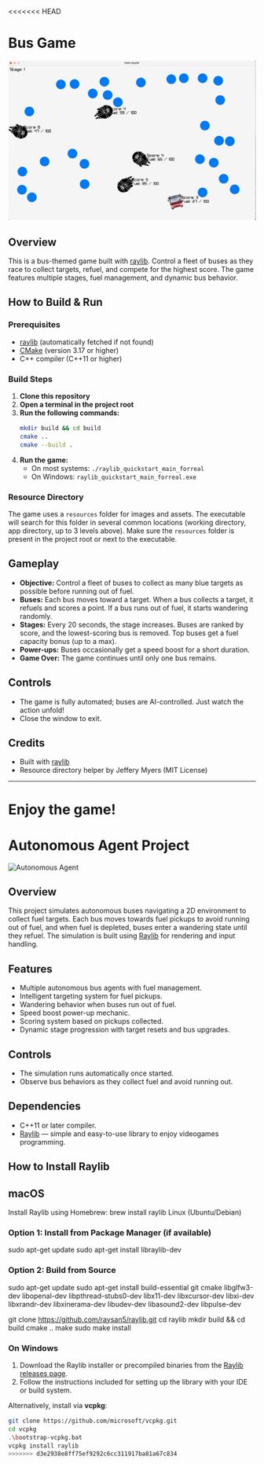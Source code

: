 <<<<<<< HEAD
# Bus Game

![Game Preview](readMePic.png)

## Overview
This is a bus-themed game built with [raylib](https://www.raylib.com/). Control a fleet of buses as they race to collect targets, refuel, and compete for the highest score. The game features multiple stages, fuel management, and dynamic bus behavior.

## How to Build & Run

### Prerequisites
- [raylib](https://www.raylib.com/) (automatically fetched if not found)
- [CMake](https://cmake.org/) (version 3.17 or higher)
- C++ compiler (C++11 or higher)

### Build Steps
1. **Clone this repository**
2. **Open a terminal in the project root**
3. **Run the following commands:**
   ```sh
   mkdir build && cd build
   cmake ..
   cmake --build .
   ```
4. **Run the game:**
   - On most systems: `./raylib_quickstart_main_forreal`
   - On Windows: `raylib_quickstart_main_forreal.exe`

### Resource Directory
The game uses a `resources` folder for images and assets. The executable will search for this folder in several common locations (working directory, app directory, up to 3 levels above). Make sure the `resources` folder is present in the project root or next to the executable.

## Gameplay
- **Objective:** Control a fleet of buses to collect as many blue targets as possible before running out of fuel.
- **Buses:** Each bus moves toward a target. When a bus collects a target, it refuels and scores a point. If a bus runs out of fuel, it starts wandering randomly.
- **Stages:** Every 20 seconds, the stage increases. Buses are ranked by score, and the lowest-scoring bus is removed. Top buses get a fuel capacity bonus (up to a max).
- **Power-ups:** Buses occasionally get a speed boost for a short duration.
- **Game Over:** The game continues until only one bus remains.

## Controls
- The game is fully automated; buses are AI-controlled. Just watch the action unfold!
- Close the window to exit.

## Credits
- Built with [raylib](https://www.raylib.com/)
- Resource directory helper by Jeffery Myers (MIT License)

---

Enjoy the game!
=======
# Autonomous Agent Project

![Autonomous Agent](./resources/your-image.png)

## Overview

This project simulates autonomous buses navigating a 2D environment to collect fuel targets. Each bus moves towards fuel pickups to avoid running out of fuel, and when fuel is depleted, buses enter a wandering state until they refuel. The simulation is built using [Raylib](https://www.raylib.com/) for rendering and input handling.

## Features

- Multiple autonomous bus agents with fuel management.
- Intelligent targeting system for fuel pickups.
- Wandering behavior when buses run out of fuel.
- Speed boost power-up mechanic.
- Scoring system based on pickups collected.
- Dynamic stage progression with target resets and bus upgrades.

## Controls

- The simulation runs automatically once started.
- Observe bus behaviors as they collect fuel and avoid running out.

## Dependencies

- C++11 or later compiler.
- [Raylib](https://www.raylib.com/) — simple and easy-to-use library to enjoy videogames programming.

## How to Install Raylib
## macOS
Install Raylib using Homebrew:
brew install raylib
Linux (Ubuntu/Debian)

### Option 1: Install from Package Manager (if available)
sudo apt-get update
sudo apt-get install libraylib-dev

### Option 2: Build from Source
sudo apt-get update
sudo apt-get install build-essential git cmake libglfw3-dev libopenal-dev libpthread-stubs0-dev libx11-dev libxcursor-dev libxi-dev libxrandr-dev libxinerama-dev libudev-dev libasound2-dev libpulse-dev

git clone https://github.com/raysan5/raylib.git
cd raylib
mkdir build && cd build
cmake ..
make
sudo make install
### On Windows

1. Download the Raylib installer or precompiled binaries from the [Raylib releases page](https://github.com/raysan5/raylib/releases).
2. Follow the instructions included for setting up the library with your IDE or build system.

Alternatively, install via **vcpkg**:

```bash
git clone https://github.com/microsoft/vcpkg.git
cd vcpkg
.\bootstrap-vcpkg.bat
vcpkg install raylib
>>>>>>> d3e2938e8ff75ef9292c6cc311917ba81a67c834
